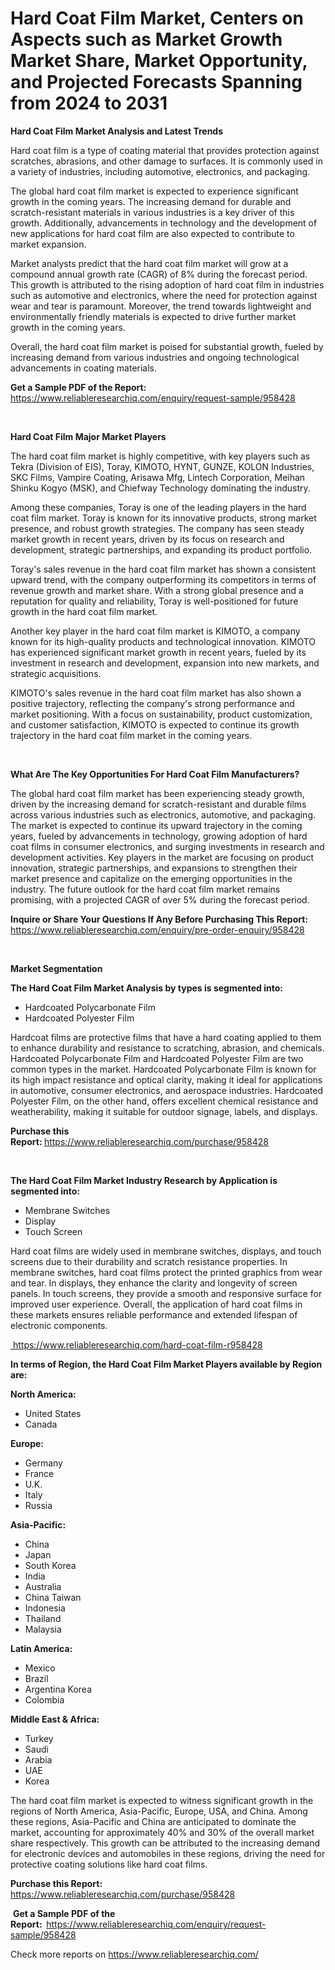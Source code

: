<p><h1>Hard Coat Film Market, Centers on Aspects such as Market Growth Market Share, Market Opportunity, and Projected Forecasts Spanning from 2024 to 2031</h1></p><p><strong>Hard Coat Film Market Analysis and Latest Trends</strong></p>
<p><p>Hard coat film is a type of coating material that provides protection against scratches, abrasions, and other damage to surfaces. It is commonly used in a variety of industries, including automotive, electronics, and packaging.</p><p>The global hard coat film market is expected to experience significant growth in the coming years. The increasing demand for durable and scratch-resistant materials in various industries is a key driver of this growth. Additionally, advancements in technology and the development of new applications for hard coat film are also expected to contribute to market expansion.</p><p>Market analysts predict that the hard coat film market will grow at a compound annual growth rate (CAGR) of 8% during the forecast period. This growth is attributed to the rising adoption of hard coat film in industries such as automotive and electronics, where the need for protection against wear and tear is paramount. Moreover, the trend towards lightweight and environmentally friendly materials is expected to drive further market growth in the coming years.</p><p>Overall, the hard coat film market is poised for substantial growth, fueled by increasing demand from various industries and ongoing technological advancements in coating materials.</p></p>
<p><strong>Get a Sample PDF of the Report:&nbsp;</strong> <a href="https://www.reliableresearchiq.com/enquiry/request-sample/958428">https://www.reliableresearchiq.com/enquiry/request-sample/958428</a></p>
<p>&nbsp;</p>
<p><strong>Hard Coat Film Major Market Players</strong></p>
<p><p>The hard coat film market is highly competitive, with key players such as Tekra (Division of EIS), Toray, KIMOTO, HYNT, GUNZE, KOLON Industries, SKC Films, Vampire Coating, Arisawa Mfg, Lintech Corporation, Meihan Shinku Kogyo (MSK), and Chiefway Technology dominating the industry.</p><p>Among these companies, Toray is one of the leading players in the hard coat film market. Toray is known for its innovative products, strong market presence, and robust growth strategies. The company has seen steady market growth in recent years, driven by its focus on research and development, strategic partnerships, and expanding its product portfolio.</p><p>Toray's sales revenue in the hard coat film market has shown a consistent upward trend, with the company outperforming its competitors in terms of revenue growth and market share. With a strong global presence and a reputation for quality and reliability, Toray is well-positioned for future growth in the hard coat film market.</p><p>Another key player in the hard coat film market is KIMOTO, a company known for its high-quality products and technological innovation. KIMOTO has experienced significant market growth in recent years, fueled by its investment in research and development, expansion into new markets, and strategic acquisitions.</p><p>KIMOTO's sales revenue in the hard coat film market has also shown a positive trajectory, reflecting the company's strong performance and market positioning. With a focus on sustainability, product customization, and customer satisfaction, KIMOTO is expected to continue its growth trajectory in the hard coat film market in the coming years.</p></p>
<p>&nbsp;</p>
<p><strong>What Are The Key Opportunities For Hard Coat Film Manufacturers?</strong></p>
<p><p>The global hard coat film market has been experiencing steady growth, driven by the increasing demand for scratch-resistant and durable films across various industries such as electronics, automotive, and packaging. The market is expected to continue its upward trajectory in the coming years, fueled by advancements in technology, growing adoption of hard coat films in consumer electronics, and surging investments in research and development activities. Key players in the market are focusing on product innovation, strategic partnerships, and expansions to strengthen their market presence and capitalize on the emerging opportunities in the industry. The future outlook for the hard coat film market remains promising, with a projected CAGR of over 5% during the forecast period.</p></p>
<p><strong>Inquire or Share Your Questions If Any Before Purchasing This Report:</strong> <a href="https://www.reliableresearchiq.com/enquiry/pre-order-enquiry/958428">https://www.reliableresearchiq.com/enquiry/pre-order-enquiry/958428</a></p>
<p>&nbsp;</p>
<p><strong>Market Segmentation</strong></p>
<p><strong>The Hard Coat Film Market Analysis by types is segmented into:</strong></p>
<p><ul><li>Hardcoated Polycarbonate Film</li><li>Hardcoated Polyester Film</li></ul></p>
<p><p>Hardcoat films are protective films that have a hard coating applied to them to enhance durability and resistance to scratching, abrasion, and chemicals. Hardcoated Polycarbonate Film and Hardcoated Polyester Film are two common types in the market. Hardcoated Polycarbonate Film is known for its high impact resistance and optical clarity, making it ideal for applications in automotive, consumer electronics, and aerospace industries. Hardcoated Polyester Film, on the other hand, offers excellent chemical resistance and weatherability, making it suitable for outdoor signage, labels, and displays.</p></p>
<p><strong>Purchase this Report:&nbsp;</strong><a href="https://www.reliableresearchiq.com/purchase/958428">https://www.reliableresearchiq.com/purchase/958428</a></p>
<p>&nbsp;</p>
<p><strong>The Hard Coat Film Market Industry Research by Application is segmented into:</strong></p>
<p><ul><li>Membrane Switches</li><li>Display</li><li>Touch Screen</li></ul></p>
<p><p>Hard coat films are widely used in membrane switches, displays, and touch screens due to their durability and scratch resistance properties. In membrane switches, hard coat films protect the printed graphics from wear and tear. In displays, they enhance the clarity and longevity of screen panels. In touch screens, they provide a smooth and responsive surface for improved user experience. Overall, the application of hard coat films in these markets ensures reliable performance and extended lifespan of electronic components.</p></p>
<p><a href="https://www.reliableresearchiq.com/hard-coat-film-r958428">&nbsp;https://www.reliableresearchiq.com/hard-coat-film-r958428</a></p>
<p><strong>In terms of Region, the Hard Coat Film Market Players available by Region are:</strong></p>
<p>
    <p> <strong> North America: </strong>
        <ul>
            <li>United States</li>
            <li>Canada</li>
        </ul>
        </p> 
    <p> <strong> Europe: </strong>
        <ul>
            <li>Germany</li>
            <li>France</li>
            <li>U.K.</li>
            <li>Italy</li>
            <li>Russia</li>
        </ul>
        </p> 
    <p> <strong> Asia-Pacific: </strong>
        <ul>
            <li>China</li>
            <li>Japan</li>
            <li>South Korea</li>
            <li>India</li>
            <li>Australia</li>
            <li>China Taiwan</li>
            <li>Indonesia</li>
            <li>Thailand</li>
            <li>Malaysia</li>
        </ul>
        </p> 
    <p> <strong> Latin America: </strong>
        <ul>
            <li>Mexico</li>
            <li>Brazil</li>
            <li>Argentina Korea</li>
            <li>Colombia</li>
        </ul>
        </p> 
    <p> <strong> Middle East & Africa: </strong>
        <ul>
            <li>Turkey</li>
            <li>Saudi</li>
            <li>Arabia</li>
            <li>UAE</li>
            <li>Korea</li>
        </ul>
    </p>
    </p>
<p><p>The hard coat film market is expected to witness significant growth in the regions of North America, Asia-Pacific, Europe, USA, and China. Among these regions, Asia-Pacific and China are anticipated to dominate the market, accounting for approximately 40% and 30% of the overall market share respectively. This growth can be attributed to the increasing demand for electronic devices and automobiles in these regions, driving the need for protective coating solutions like hard coat films.</p></p>
<p><strong>Purchase this Report: </strong><a href="https://www.reliableresearchiq.com/purchase/958428">https://www.reliableresearchiq.com/purchase/958428</a></p>
<p>&nbsp;<strong>Get a Sample PDF of the Report:&nbsp;&nbsp;</strong><a href="https://www.reliableresearchiq.com/enquiry/request-sample/958428">https://www.reliableresearchiq.com/enquiry/request-sample/958428</a></p>
<p><strong></strong></p>
<p>Check more reports on <a href="https://www.reliableresearchiq.com/">https://www.reliableresearchiq.com/</a></p>